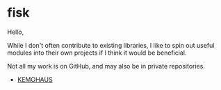 # fisk

Hello,

While I don't often contribute to existing libraries, I like to spin out useful modules into their own projects if I think it would be beneficial.

Not all my work is on GitHub, and may also be in private repositories.

* [KEMOHAUS](https://kemohaus.itch.io/)
